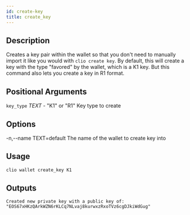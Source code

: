 ```yaml
---
id: create-key
title: create_key
---
```


## Description

Creates a key pair within the wallet so that you don't need to manually import it like you would with `clio create key`. By default, this will create a key with the type \"favored\" by the wallet, which is a K1 key. But this command also lets you create a key in R1 format.

## Positional Arguments

`key_type` _TEXT_ - "K1" or "R1" Key type to create

## Options

-n,--name TEXT=default The name of the wallet to create key into

## Usage

```sh
clio wallet create_key K1
```

## Outputs

```console
Created new private key with a public key of: "EOS67xHKzQArkWZN6rKLCq7NLvaj8kurwxzRxoTVz6cgDJkiWdGug"
```
